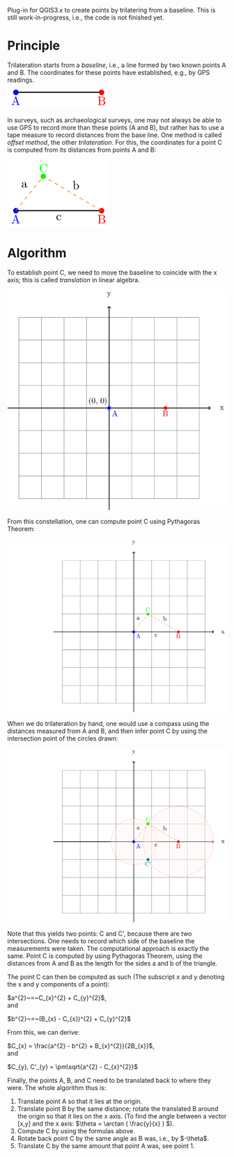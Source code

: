 Plug-in for QGIS3.x to create points by trilatering from a baseline. This is still work-in-progress, i.e., the code is not finished yet.

<h1>Principle</h1>
<p>
Trilateration starts from a <i>baseline</i>, i.e., a line formed by two known points A and B. The coordinates for these points have established, e.g., by GPS readings.</p>
<p>
<img src="img/pre1.png" alt="Image of a baseline, i.e., two points A and B connected by a line.">
</p>

<p>In surveys, such as archaeological surveys, one may not always be able to use GPS to record more than these points (A and B), but rather has to use a tape measure to record distances from the base line. One method is called <i>offset method</i>, the other <i>trilateration</i>. For this, the coordinates for a point C is computed from its distances from points A and B:</p>
<p>
<img src="img/pre2.png" alt="Image of a triangle formed by three points A, B and C.">
</p>

<h1>Algorithm</h1>
<p>To establish point C, we need to move the baseline to coincide with the x axis; this is called <i>translation</i> in linear algebra.</p>
<p>
<img src="img/step1.png" alt="Image of a coordinate system, with point A at the origin and point B on the x axis.">
</p>

<p>From this constellation, one can compute point C using Pythagoras Theorem:</p>
<p>
<img src="img/step2.png" alt="Image of a coordinate system, with point A, B and C forming a triangle on the x axis.">
</p>

<p>When we do trilateration by hand, one would use a compass using the distances measured from A and B, and then infer point C by using the intersection point of the circles drawn:</p>
<p>
<img src="img/step3.png" alt="Image of a coordinate system, with point A, B and C forming a triangle on the x axis, and circles formed around A and B.">
</p>

<p>Note that this yields two points: C and C', because there are two intersections. One needs to record which side of the baseline the measurements were taken. The computational approach is exactly the same. Point C is computed by using Pythagoras Theorem, using the distances from A and B as the length for the sides a and b of the triangle.</p>

<p>The point C can then be computed as such (The subscript x and y denoting the x and y components of a point):</p>

<p>$a^{2}~=~C_{x}^{2} + C_{y}^{2}$, <br/>and</p>
<p>$b^{2}~=~(B_{x} - C_{x})^{2} + C_{y}^{2}$</p>

<p>From this, we can derive:</p>
<p>$C_{x} = \frac{a^{2} - b^{2} + B_{x}^{2}}{2B_{x}}$, <br/>and</p>
<p>$C_{y}, C'_{y} = \pm\sqrt{a^{2} - C_{x}^{2}}$</p>

<p>Finally, the points A, B, and C need to be translated back to where they were. The whole algorithm thus is:</p>

<ol>
   <li>Translate point A so that it lies at the origin.</li>
   <li>Translate point B by the same distance; rotate the translated B around the origin so that it lies on the x axis. (To find the angle between a vector [x,y] and the x axis: $\theta = \arctan ( \frac{y}{x} ) $).</li>
   <li>Compute C by using the formulas above.</li>
   <li>Rotate back point C by the same angle as B was, i.e., by $-\theta$.</li>
   <li>Translate C by the same amount that point A was, see point 1.</li>
</ol>